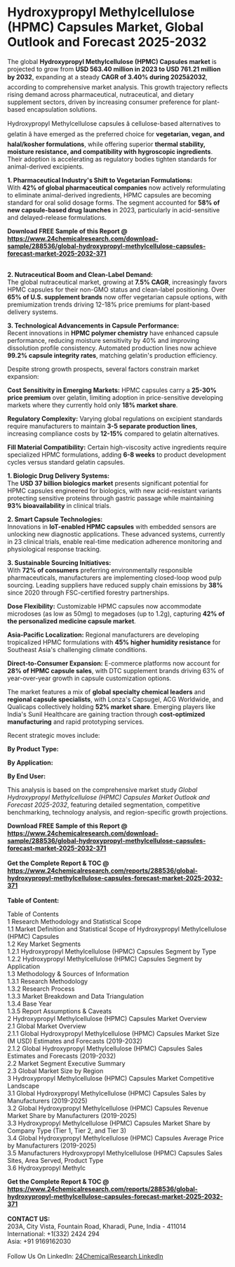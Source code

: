 <h1>Hydroxypropyl Methylcellulose (HPMC) Capsules Market, Global Outlook and Forecast 2025-2032</h1><p>The global <strong>Hydroxypropyl Methylcellulose (HPMC) Capsules market</strong> is projected to grow from <strong>USD 563.40 million in 2023 to USD 761.21 million by 2032</strong>, expanding at a steady <strong>CAGR of 3.40% during 2025â2032</strong>, according to comprehensive market analysis. This growth trajectory reflects rising demand across pharmaceutical, nutraceutical, and dietary supplement sectors, driven by increasing consumer preference for plant-based encapsulation solutions.</p><p>Hydroxypropyl Methylcellulose capsules â cellulose-based alternatives to gelatin â have emerged as the preferred choice for <strong>vegetarian, vegan, and halal/kosher formulations</strong>, while offering superior <strong>thermal stability, moisture resistance, and compatibility with hygroscopic ingredients</strong>. Their adoption is accelerating as regulatory bodies tighten standards for animal-derived excipients.</p><p><strong>1. Pharmaceutical Industry's Shift to Vegetarian Formulations:</strong><br>
With <strong>42% of global pharmaceutical companies</strong> now actively reformulating to eliminate animal-derived ingredients, HPMC capsules are becoming standard for oral solid dosage forms. The segment accounted for <strong>58% of new capsule-based drug launches</strong> in 2023, particularly in acid-sensitive and delayed-release formulations.</p><div><b>Download FREE Sample of this Report @ 
            <a href="https://www.24chemicalresearch.com/download-sample/288536/global-hydroxypropyl-methylcellulose-capsules-forecast-market-2025-2032-371">
            https://www.24chemicalresearch.com/download-sample/288536/global-hydroxypropyl-methylcellulose-capsules-forecast-market-2025-2032-371</a></b></div><br><p><strong>2. Nutraceutical Boom and Clean-Label Demand:</strong><br>
The global nutraceutical market, growing at <strong>7.5% CAGR</strong>, increasingly favors HPMC capsules for their non-GMO status and clean-label positioning. Over <strong>65% of U.S. supplement brands</strong> now offer vegetarian capsule options, with premiumization trends driving 12-18% price premiums for plant-based delivery systems.</p><p><strong>3. Technological Advancements in Capsule Performance:</strong><br>
Recent innovations in <strong>HPMC polymer chemistry</strong> have enhanced capsule performance, reducing moisture sensitivity by 40% and improving dissolution profile consistency. Automated production lines now achieve <strong>99.2% capsule integrity rates</strong>, matching gelatin's production efficiency.</p><p>Despite strong growth prospects, several factors constrain market expansion:</p><p><strong>Cost Sensitivity in Emerging Markets:</strong> HPMC capsules carry a <strong>25-30% price premium</strong> over gelatin, limiting adoption in price-sensitive developing markets where they currently hold only <strong>18% market share</strong>.</p><p><strong>Regulatory Complexity:</strong> Varying global regulations on excipient standards require manufacturers to maintain <strong>3-5 separate production lines</strong>, increasing compliance costs by <strong>12-15%</strong> compared to gelatin alternatives.</p><p><strong>Fill Material Compatibility:</strong> Certain high-viscosity active ingredients require specialized HPMC formulations, adding <strong>6-8 weeks</strong> to product development cycles versus standard gelatin capsules.</p><p><strong>1. Biologic Drug Delivery Systems:</strong><br>
The <strong>USD 37 billion biologics market</strong> presents significant potential for HPMC capsules engineered for biologics, with new acid-resistant variants protecting sensitive proteins through gastric passage while maintaining <strong>93% bioavailability</strong> in clinical trials.</p><p><strong>2. Smart Capsule Technologies:</strong><br>
Innovations in <strong>IoT-enabled HPMC capsules</strong> with embedded sensors are unlocking new diagnostic applications. These advanced systems, currently in 23 clinical trials, enable real-time medication adherence monitoring and physiological response tracking.</p><p><strong>3. Sustainable Sourcing Initiatives:</strong><br>
With <strong>72% of consumers</strong> preferring environmentally responsible pharmaceuticals, manufacturers are implementing closed-loop wood pulp sourcing. Leading suppliers have reduced supply chain emissions by <strong>38%</strong> since 2020 through FSC-certified forestry partnerships.</p><p><strong>Dose Flexibility:</strong> Customizable HPMC capsules now accommodate microdoses (as low as 50mg) to megadoses (up to 1.2g), capturing <strong>42% of the personalized medicine capsule market</strong>.</p><p><strong>Asia-Pacific Localization:</strong> Regional manufacturers are developing tropicalized HPMC formulations with <strong>45% higher humidity resistance</strong> for Southeast Asia's challenging climate conditions.</p><p><strong>Direct-to-Consumer Expansion:</strong> E-commerce platforms now account for <strong>28% of HPMC capsule sales</strong>, with DTC supplement brands driving 63% of year-over-year growth in capsule customization options.</p><p>The market features a mix of <strong>global specialty chemical leaders</strong> and <strong>regional capsule specialists</strong>, with Lonza's Capsugel, ACG Worldwide, and Qualicaps collectively holding <strong>52% market share</strong>. Emerging players like India's Sunil Healthcare are gaining traction through <strong>cost-optimized manufacturing</strong> and rapid prototyping services.</p><p>Recent strategic moves include:</p><p><strong>By Product Type:</strong></p><p><strong>By Application:</strong></p><p><strong>By End User:</strong></p><p>This analysis is based on the comprehensive market study <em>Global Hydroxypropyl Methylcellulose (HPMC) Capsules Market Outlook and Forecast 2025-2032</em>, featuring detailed segmentation, competitive benchmarking, technology analysis, and region-specific growth projections.</p><div><b>Download FREE Sample of this Report @ 
            <a href="https://www.24chemicalresearch.com/download-sample/288536/global-hydroxypropyl-methylcellulose-capsules-forecast-market-2025-2032-371">
            https://www.24chemicalresearch.com/download-sample/288536/global-hydroxypropyl-methylcellulose-capsules-forecast-market-2025-2032-371</a></b></div><br><div><b>Get the Complete Report & TOC @ 
            <a href="https://www.24chemicalresearch.com/reports/288536/global-hydroxypropyl-methylcellulose-capsules-forecast-market-2025-2032-371">
            https://www.24chemicalresearch.com/reports/288536/global-hydroxypropyl-methylcellulose-capsules-forecast-market-2025-2032-371</a></b></div><br>
            <b>Table of Content:</b><p>Table of Contents<br />
1 Research Methodology and Statistical Scope<br />
1.1 Market Definition and Statistical Scope of Hydroxypropyl Methylcellulose (HPMC) Capsules<br />
1.2 Key Market Segments<br />
1.2.1 Hydroxypropyl Methylcellulose (HPMC) Capsules Segment by Type<br />
1.2.2 Hydroxypropyl Methylcellulose (HPMC) Capsules Segment by Application<br />
1.3 Methodology & Sources of Information<br />
1.3.1 Research Methodology<br />
1.3.2 Research Process<br />
1.3.3 Market Breakdown and Data Triangulation<br />
1.3.4 Base Year<br />
1.3.5 Report Assumptions & Caveats<br />
2 Hydroxypropyl Methylcellulose (HPMC) Capsules Market Overview<br />
2.1 Global Market Overview<br />
2.1.1 Global Hydroxypropyl Methylcellulose (HPMC) Capsules Market Size (M USD) Estimates and Forecasts (2019-2032)<br />
2.1.2 Global Hydroxypropyl Methylcellulose (HPMC) Capsules Sales Estimates and Forecasts (2019-2032)<br />
2.2 Market Segment Executive Summary<br />
2.3 Global Market Size by Region<br />
3 Hydroxypropyl Methylcellulose (HPMC) Capsules Market Competitive Landscape<br />
3.1 Global Hydroxypropyl Methylcellulose (HPMC) Capsules Sales by Manufacturers (2019-2025)<br />
3.2 Global Hydroxypropyl Methylcellulose (HPMC) Capsules Revenue Market Share by Manufacturers (2019-2025)<br />
3.3 Hydroxypropyl Methylcellulose (HPMC) Capsules Market Share by Company Type (Tier 1, Tier 2, and Tier 3)<br />
3.4 Global Hydroxypropyl Methylcellulose (HPMC) Capsules Average Price by Manufacturers (2019-2025)<br />
3.5 Manufacturers Hydroxypropyl Methylcellulose (HPMC) Capsules Sales Sites, Area Served, Product Type<br />
3.6 Hydroxypropyl Methylc</p><div><b>Get the Complete Report & TOC @ 
            <a href="https://www.24chemicalresearch.com/reports/288536/global-hydroxypropyl-methylcellulose-capsules-forecast-market-2025-2032-371">
            https://www.24chemicalresearch.com/reports/288536/global-hydroxypropyl-methylcellulose-capsules-forecast-market-2025-2032-371</a></b></div><br><b>CONTACT US:</b><br>
            203A, City Vista, Fountain Road, Kharadi, Pune, India - 411014<br>
            International: +1(332) 2424 294<br>
            Asia: +91 9169162030 <br><br>
            Follow Us On LinkedIn: <a href="https://www.linkedin.com/company/24chemicalresearch/">24ChemicalResearch LinkedIn</a>